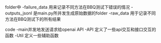 folder中
  -failure_data 用来记录不同方法在BBQ测试下错误的情况
  -outputs_jsonl 是main.py所并发生成原始数据的folder
  -raw_data 用于记录不同方法在BBQ测试下的所有结果

code
  -main并发地发送请求给openai API
  -API 定义了一些api交互和接口交互的函数
  -Util 定义一些辅助函数
